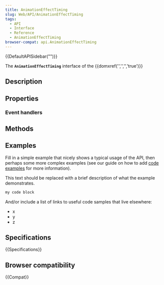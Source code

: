 ```yaml
---
title: AnimationEffectTiming
slug: Web/API/AnimationEffectTiming
tags:
  - API
  - Interface
  - Reference
  - AnimationEffectTiming
browser-compat: api.AnimationEffectTiming
---
```

{{DefaultAPISidebar("")}}

The **`AnimationEffectTiming`** interface of the {{domxref('','','','true')}} 

## Description

 

## Properties



### Event handlers



## Methods



## Examples

Fill in a simple example that nicely shows a typical usage of the API, then perhaps some more complex examples (see our guide on how to add [code examples](/en-US/docs/MDN/Contribute/Structures/Code_examples) for more information).

This text should be replaced with a brief description of what the example demonstrates.

```js
my code block
```

And/or include a list of links to useful code samples that live elsewhere:

*   x
*   y
*   z

## Specifications

{{Specifications}}

## Browser compatibility

{{Compat}}

